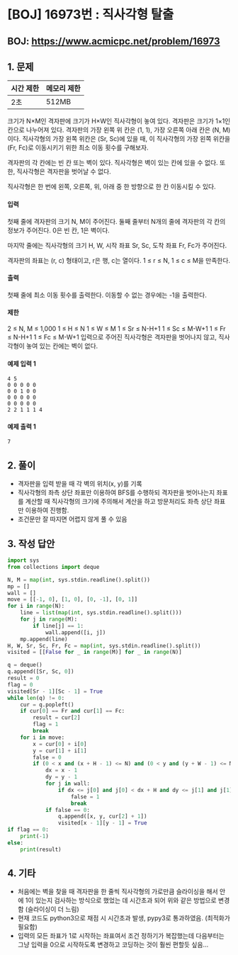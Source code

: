 #  [BOJ] 16973번 : 직사각형 탈출

## BOJ: https://www.acmicpc.net/problem/16973

## 1. 문제

|시간 제한| 메모리 제한| 
|:----|:----|
|2초|512MB|

크기가 N×M인 격자판에 크기가 H×W인 직사각형이 놓여 있다. 격자판은 크기가 1×1인 칸으로 나누어져 있다. 격자판의 가장 왼쪽 위 칸은 (1, 1), 가장 오른쪽 아래 칸은 (N, M)이다. 직사각형의 가장 왼쪽 위칸은 (Sr, Sc)에 있을 때, 이 직사각형의 가장 왼쪽 위칸을 (Fr, Fc)로 이동시키기 위한 최소 이동 횟수를 구해보자.

격자판의 각 칸에는 빈 칸 또는 벽이 있다. 직사각형은 벽이 있는 칸에 있을 수 없다. 또한, 직사각형은 격자판을 벗어날 수 없다.

직사각형은 한 번에 왼쪽, 오른쪽, 위, 아래 중 한 방향으로 한 칸 이동시킬 수 있다.

#### 입력
첫째 줄에 격자판의 크기 N, M이 주어진다. 둘째 줄부터 N개의 줄에 격자판의 각 칸의 정보가 주어진다. 0은 빈 칸, 1은 벽이다.

마지막 줄에는 직사각형의 크기 H, W, 시작 좌표 Sr, Sc, 도착 좌표 Fr, Fc가 주어진다.

격자판의 좌표는 (r, c) 형태이고, r은 행, c는 열이다. 1 ≤ r ≤ N, 1 ≤ c ≤ M을 만족한다.

#### 출력
첫째 줄에 최소 이동 횟수를 출력한다. 이동할 수 없는 경우에는 -1을 출력한다.

#### 제한
2 ≤ N, M ≤ 1,000
1 ≤ H ≤ N
1 ≤ W ≤ M
1 ≤ Sr ≤ N-H+1
1 ≤ Sc ≤ M-W+1
1 ≤ Fr ≤ N-H+1
1 ≤ Fc ≤ M-W+1
입력으로 주어진 직사각형은 격자판을 벗어나지 않고, 직사각형이 놓여 있는 칸에는 벽이 없다.

#### 예제 입력 1
```
4 5
0 0 0 0 0
0 0 1 0 0
0 0 0 0 0
0 0 0 0 0
2 2 1 1 1 4
```
#### 예제 출력 1
```
7
```
## 2. 풀이
- 격자판을 입력 받을 때 각 벽의 위치(x, y)를 기록
- 직사각형의 좌측 상단 좌표만 이용하여 BFS를 수행하되 격자판을 벗어나는지 좌표를 계산할 때 직사각형의 크기에 주의해서 계산을 하고 방문처리도 좌측 상단 좌표만 이용하여 진행함.
- 조건문만 잘 따지면 어렵지 않게 풀 수 있음

## 3. 작성 답안
```python
import sys
from collections import deque

N, M = map(int, sys.stdin.readline().split())
mp = []
wall = []
move = [[-1, 0], [1, 0], [0, -1], [0, 1]]
for i in range(N):
    line = list(map(int, sys.stdin.readline().split()))
    for j in range(M):
        if line[j] == 1:
            wall.append([i, j])
    mp.append(line)
H, W, Sr, Sc, Fr, Fc = map(int, sys.stdin.readline().split())
visited = [[False for _ in range(M)] for _ in range(N)]

q = deque()
q.append([Sr, Sc, 0])
result = 0
flag = 0
visited[Sr - 1][Sc - 1] = True
while len(q) != 0:
    cur = q.popleft()
    if cur[0] == Fr and cur[1] == Fc:
        result = cur[2]
        flag = 1
        break
    for i in move:
        x = cur[0] + i[0]
        y = cur[1] + i[1]
        false = 0
        if (0 < x and (x + H - 1) <= N) and (0 < y and (y + W - 1) <= M) and (visited[x - 1][y - 1] == False):
            dx = x - 1
            dy = y - 1
            for j in wall:
                if dx <= j[0] and j[0] < dx + H and dy <= j[1] and j[1] < dy + W:
                    false = 1
                    break
            if false == 0:
                q.append([x, y, cur[2] + 1])
                visited[x - 1][y - 1] = True
if flag == 0:
    print(-1)
else:
    print(result)
```
## 4. 기타
- 처음에는 벽을 찾을 때 격자판을 한 줄씩 직사각형의 가로만큼 슬라이싱을 해서 안에 1이 있는지 검사하는 방식으로 했었는 데 시간초과 되어 위와 같은 방법으로 변경함 (슬라이싱이 더 느림)
- 현재 코드도 python3으로 채점 시 시간초과 발생, pypy3로 통과하였음. (최적화가 필요함)
- 입력의 모든 좌표가 1로 시작하는 좌표여서 조건 정하기가 복잡했는데 다음부터는 그냥 입력을 0으로 시작하도록 변경하고 코딩하는 것이 훨씬 편할듯 싶음...